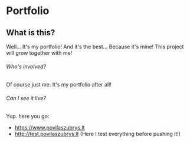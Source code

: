 # Portfolio
 
## What is this?
Well... It's my portfolio! And it's the best... Because it's mine! This project will grow together with me!

###### Who's involved?

Of course just me. It's my portfolio after all!

###### Can I see it live?

Yup. here you go:
 - https://www.povilaszubrys.lt
 - http://test.povilaszubrys.lt (Here I test everything before pushing it!)
